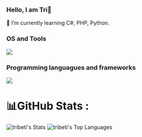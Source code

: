 <!--
- 🔭 I’m currently working on ...
- 👯 I’m looking to collaborate on ...
- 🤔 I’m looking for help with ...
- 💬 Ask me about ...
- 📫 How to reach me: ...
- ⚡ Fun fact: ...
-->
### Hello, I am Tri👋

🌱 I’m currently learning C#, PHP, Python.

<p align="center">
  <h3>OS and Tools</h3>
  <a href="https://skillicons.dev">
    <img src="https://skillicons.dev/icons?i=windows,mint,visualstudio,vscode" />
  </a>
  <br>
  <h3>Programming languagues and frameworks</h3>
  <a href="https://skillicons.dev">
    <img src="https://skillicons.dev/icons?i=cs,dotnet,godot,py" />
  </a>
</p>

# 📊GitHub Stats :
![tribeti's Stats](https://github-readme-stats.vercel.app/api?username=tribeti&theme=dark&show_icons=true&hide_border=true&count_private=true)
![tribeti's Top Languages](https://github-readme-stats.vercel.app/api/top-langs/?username=tribeti&theme=dark&show_icons=true&hide_border=true&layout=compact)
